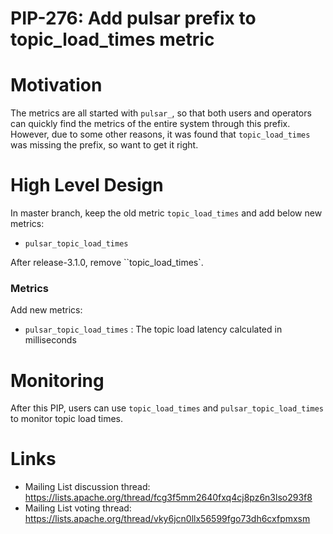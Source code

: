 # PIP-276: Add pulsar prefix to topic_load_times metric

# Motivation

The metrics are all started with `pulsar_`, so that both users and operators can quickly find the metrics of the entire system through this prefix. However, due to some other reasons,
it was found that `topic_load_times` was missing the prefix, so want to get it right.

# High Level Design

In master branch, keep the old metric `topic_load_times` and add below new metrics:

* `pulsar_topic_load_times`

After release-3.1.0, remove ``topic_load_times`.


### Metrics

Add new metrics:

* `pulsar_topic_load_times` : The topic load latency calculated in milliseconds

# Monitoring

After this PIP, users can use `topic_load_times` and `pulsar_topic_load_times` to monitor topic load times.


# Links

<!--
Updated afterwards
-->
* Mailing List discussion thread: https://lists.apache.org/thread/fcg3f5mm2640fxq4cj8pz6n3lso293f8
* Mailing List voting thread: https://lists.apache.org/thread/vky6jcn0llx56599fgo73dh6cxfpmxsm
